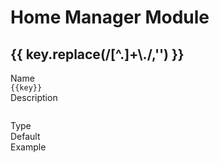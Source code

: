 # Home Manager Module

<div v-if="!!data">
  <div v-for="(value, key, _) in data" :key="key">
    <h2>{{ key.replace(/[^.]+\./,'') }}</h2>
    <div :class="$style['option-meta-container']">
      <div :class="$style['option-meta-name']">Name</div>
      <div :class="$style['option-meta-value']">
        <code>{{key}}</code>
      </div>
      <div :class="$style['option-meta-name']">Description</div>
      <div :class="$style['option-meta-value']">
        <pre v-if="value.description.includes('\n')" v-html="value.description"></pre>
        <div v-else v-html="value.description"></div>
      </div>
      <div :class="$style['option-meta-name']">Type</div>
      <div :class="$style['option-meta-value']" v-html="value.type"></div>
      <div :class="$style['option-meta-name']">Default</div>
      <div :class="$style['option-meta-value']">
        <code v-html="value.default.text"></code>
      </div>
      <div :class="$style['option-meta-name']">Example</div>
      <div :class="$style['option-meta-value']">
        <div v-if="value.example.text.includes('\n')" class="language-nix">
          <pre><code v-html="value.example.text"></code></pre>
        </div>
        <code v-else v-html="value.default.text"></code>
      </div>
    </div>
  </div>
</div>

<script setup>
import { useData } from 'vitepress'
import { ref, onMounted } from 'vue'
import mockedOptions from './options.mock.json';

const data = ref({});
const { site } = useData();

if (import.meta.env.PROD) {
  onMounted(() =>
    fetch(site.fn().base + 'home-manager-options.json')
      .then(res => res.json())
      .then(json => data.value = json)
      .catch(console.log)
  )
} else {
  data.value = mockedOptions;
};
</script>

<style module>
.option-meta-container {
  display: grid !important;
  grid-template-columns: 100px 1fr;
  row-gap: .5em;
  column-gap: 1em;
}

.option-meta-name {
  text-align: right;
}

button {
  font-size: unset;
  text-align: left;
}
</style>
